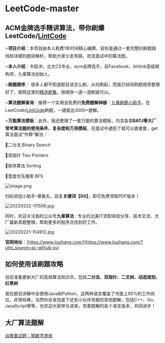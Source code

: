 # LeetCode-master
## ACM金牌选手精讲算法，带你刷爆LeetCode/[LintCode](https://www.lintcode.com/?utm_source=sc-github-sy)

⭐**项目介绍**：本项目由本人耗费1年时间精心编撰，目标是通过一套完整的刷题路线和详细的题目解析，帮助大家少走弯路，攻克面试中的算法题。

⭐**本人介绍**：令狐冲，北大CS专业，acm金牌选手，前Facebook、Airbnb高级架构师，九章算法创始人。


⭐**刷题顺序**： 很多人都不知道题目该怎么刷，从何刷起，而我已经将刷题顺序整理好了，按照这里的[精选题集](https://www.lintcode.com/collection/192/?utm_source=sc-github-sy)，按顺序一道一道刷就可以。

⭐**算法题解查询**：推荐一个实用且免费的**免费题解神器**：[九章刷题小助手](https://www.jiuzhang.com/problem/?utm_source=sc-github-sy)。在LeetCode/[LintCode](https://www.lintcode.com/?utm_source=sc-github-sy)刷题，一键直达3000+题解。

⭐**万能算法模板**：此外，我还整理了一套万能的算法模板，内含各类**BATJ等大厂常考算法题的使用条件、复杂度和万用模板**，在面试中遇到了就可以直接套，get算法面试“作弊”解法：

📌⼆分法 Binary Search

📌双指针 Two Pointers

📌排序算法 Sorting

📌宽度优先搜索 BFS

![image.png](https://upload-images.jianshu.io/upload_images/24356384-ee5d54b27eb8f244.png?imageMogr2/auto-orient/strip%7CimageView2/2/w/1240)

扫码添加小助手-章鱼丸，回复**关键词【Git】**，即可免费领取PDF版本！

![20220222-111506.jpg](https://upload-images.jianshu.io/upload_images/24356384-1552bfd6534ee1d1.jpg?imageMogr2/auto-orient/strip%7CimageView2/2/w/1240)

同时，欢迎关注我的公众号**九章算法** : 专业的北美IT求职经验分享、技术交流、大厂最新真题整理，帮助更多的程序员找到好工作。

![20220221-154912.jpg](https://upload-images.jianshu.io/upload_images/24356384-80aea596073cced2.jpg?imageMogr2/auto-orient/strip%7CimageView2/2/w/1240)

**官网地址**：[https://www.jiuzhang.com/](https://www.jiuzhang.com/?utm_source=sc-github-sy)

## 如何使用该刷题攻略

目前准备更新大厂的高频算法知识点，包括**二分法、双指针、二叉树、动态规划、红黑树**

我在题目讲解中会使用Java和Python，这两种语言覆盖了市面上90%的工作岗位，非常经典，当然你会发现底下还有小伙伴贡献的其他题解，包括C++、Go、JavaScript等等，也欢迎大家参与进来，完善题解的各个语言版本，共同进步！

## 大厂算法题解
[谷歌面试题：猜数字游戏](https://github.com/ninechapter-algorithm/LeetCode-master/blob/main/problem/%E8%B0%B7%E6%AD%8C%E9%9D%A2%E8%AF%95%E9%A2%98%EF%BC%9A%E7%8C%9C%E6%95%B0%E5%AD%97%E6%B8%B8%E6%88%8F.md)
